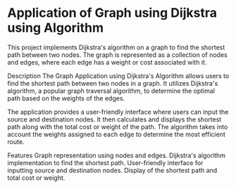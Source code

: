 # Application of Graph using Dijkstra using Algorithm


This project implements Dijkstra's algorithm on a graph to find the shortest path between two nodes. The graph is represented as a collection of nodes and edges, where each edge has a weight or cost associated with it.

Description
The Graph Application using Dijkstra's Algorithm allows users to find the shortest path between two nodes in a graph. It utilizes Dijkstra's algorithm, a popular graph traversal algorithm, to determine the optimal path based on the weights of the edges.

The application provides a user-friendly interface where users can input the source and destination nodes. It then calculates and displays the shortest path along with the total cost or weight of the path. The algorithm takes into account the weights assigned to each edge to determine the most efficient route.

Features
Graph representation using nodes and edges.
Dijkstra's algorithm implementation to find the shortest path.
User-friendly interface for inputting source and destination nodes.
Display of the shortest path and total cost or weight.

